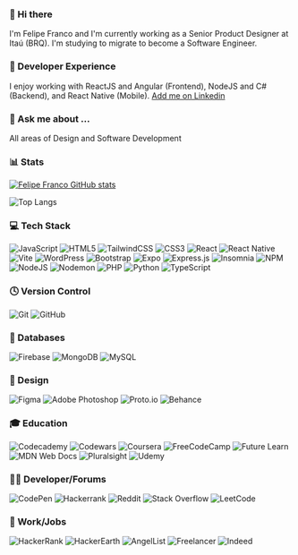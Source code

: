 ### 👋 Hi there

I'm Felipe Franco and I'm currently working as a Senior Product Designer at Itaú (BRQ). I'm studying to migrate to become a Software Engineer.

### 🚀 Developer Experience

I enjoy working with ReactJS and Angular (Frontend), NodeJS and C# (Backend), and React Native (Mobile).
[Add me on Linkedin](https://www.linkedin.com/in/felipeffranco/)

### 💬 Ask me about ...

All areas of Design and Software Development

### 📊 Stats

[![Felipe Franco GitHub stats](https://github-readme-stats.vercel.app/api?username=felipeffranco&theme=tokyonight)](https://github.com/felipeffranco/github-readme-stats)

![Top Langs](https://github-readme-stats.vercel.app/api/top-langs/?username=felipeffranco&size_weight=0.5&count_weight=0.5&theme=tokyonight)

### 💻 Tech Stack

![JavaScript](https://img.shields.io/badge/javascript-%23323330.svg?style=flat&logo=javascript&logoColor=%23F7DF1E) ![HTML5](https://img.shields.io/badge/html5-%23E34F26.svg?style=flat&logo=html5&logoColor=white) ![TailwindCSS](https://img.shields.io/badge/tailwindcss-%2338B2AC.svg?style=flat&logo=tailwind-css&logoColor=white) ![CSS3](https://img.shields.io/badge/css3-%231572B6.svg?style=flat&logo=css3&logoColor=white) ![React](https://img.shields.io/badge/react-%2320232a.svg?style=flat&logo=react&logoColor=%2361DAFB) ![React Native](https://img.shields.io/badge/react_native-%2320232a.svg?style=flat&logo=react&logoColor=%2361DAFB) ![Vite](https://img.shields.io/badge/vite-%23646CFF.svg?style=flat&logo=vite&logoColor=white) ![WordPress](https://img.shields.io/badge/WordPress-%23117AC9.svg?style=flat&logo=WordPress&logoColor=white) ![Bootstrap](https://img.shields.io/badge/bootstrap-%238511FA.svg?style=flat&logo=bootstrap&logoColor=white) ![Expo](https://img.shields.io/badge/expo-1C1E24?style=flat&logo=expo&logoColor=#D04A37) ![Express.js](https://img.shields.io/badge/express.js-%23404d59.svg?style=flat&logo=express&logoColor=%2361DAFB) ![Insomnia](https://img.shields.io/badge/Insomnia-black?style=flat&logo=insomnia&logoColor=5849BE) ![NPM](https://img.shields.io/badge/NPM-%23CB3837.svg?style=flat&logo=npm&logoColor=white) ![NodeJS](https://img.shields.io/badge/node.js-6DA55F?style=flat&logo=node.js&logoColor=white) ![Nodemon](https://img.shields.io/badge/NODEMON-%23323330.svg?style=flat&logo=nodemon&logoColor=%BBDEAD) ![PHP](https://img.shields.io/badge/php-%23777BB4.svg?style=flat&logo=php&logoColor=white) ![Python](https://img.shields.io/badge/python-3670A0?style=flat&logo=python&logoColor=ffdd54) ![TypeScript](https://img.shields.io/badge/typescript-%23007ACC.svg?style=flat&logo=typescript&logoColor=white)

### 🕓 Version Control

![Git](https://img.shields.io/badge/git-%23F05033.svg?style=flat&logo=git&logoColor=white) ![GitHub](https://img.shields.io/badge/github-%23121011.svg?style=flat&logo=github&logoColor=white)

### 💾 Databases

![Firebase](https://img.shields.io/badge/Firebase-039BE5?style=flat&logo=Firebase&logoColor=white) ![MongoDB](https://img.shields.io/badge/MongoDB-%234ea94b.svg?style=flat&logo=mongodb&logoColor=white) ![MySQL](https://img.shields.io/badge/mysql-%2300f.svg?style=flat&logo=mysql&logoColor=white)

### 🎨 Design

![Figma](https://img.shields.io/badge/figma-%23F24E1E.svg?style=flat&logo=figma&logoColor=white) ![Adobe Photoshop](https://img.shields.io/badge/adobe%20photoshop-%2331A8FF.svg?style=flat&logo=adobe%20photoshop&logoColor=white) ![Proto.io](https://img.shields.io/badge/Proto.io-161637?style=flat&logo=proto.io&logoColor=00e5ff) ![Behance](https://img.shields.io/badge/Behance-1769ff?style=flat&logo=behance&logoColor=white)

### 🎓 Education

![Codecademy](https://img.shields.io/badge/Codecademy-FFF0E5?style=flat&logo=codecademy&logoColor=1F243A) ![Codewars](https://img.shields.io/badge/Codewars-B1361E?style=flat&logo=codewars&logoColor=grey) ![Coursera](https://img.shields.io/badge/Coursera-%230056D2.svg?style=flat&logo=Coursera&logoColor=white) ![FreeCodeCamp](https://img.shields.io/badge/Freecodecamp-%23123.svg?&style=flat&logo=freecodecamp&logoColor=green) ![Future Learn](https://img.shields.io/badge/future%20learn-DE00A5?style=flat&logo=futurelearn&logoColor=white) ![MDN Web Docs](https://img.shields.io/badge/MDN_Web_Docs-black?style=flat&logo=mdnwebdocs&logoColor=white) ![Pluralsight](https://img.shields.io/badge/Pluralsight-EE3057?style=flat&logo=pluralsight&logoColor=white) ![Udemy](https://img.shields.io/badge/Udemy-A435F0?style=flat&logo=Udemy&logoColor=white)

### 🧑‍💻 Developer/Forums

![CodePen](https://img.shields.io/badge/Codepen-000000?style=flat&logo=codepen&logoColor=white) ![Hackerrank](https://img.shields.io/badge/-Hackerrank-2EC866?style=flat&logo=HackerRank&logoColor=white) ![Reddit](https://img.shields.io/badge/Reddit-%23FF4500.svg?style=flat&logo=Reddit&logoColor=white) ![Stack Overflow](https://img.shields.io/badge/-Stackoverflow-FE7A16?style=flat&logo=stack-overflow&logoColor=white) ![LeetCode](https://img.shields.io/badge/LeetCode-000000?style=flat&logo=LeetCode&logoColor=#d16c06)

### 💼 Work/Jobs

![HackerRank](https://img.shields.io/badge/-Hackerrank-2EC866?style=flat&logo=HackerRank&logoColor=white) ![HackerEarth](https://img.shields.io/badge/HackerEarth-%232C3454.svg?style=flat&logo=HackerEarth&logoColor=Blue) ![AngelList](https://img.shields.io/badge/AngelList-%23D4D4D4.svg?style=flat&logo=AngelList&logoColor=black) ![Freelancer](https://img.shields.io/badge/Freelancer-29B2FE?style=flat&logo=Freelancer&logoColor=white) ![Indeed](https://img.shields.io/badge/indeed-003A9B?style=flat&logo=indeed&logoColor=white)

<!--
**felipeffranco/felipeffranco** is a ✨ _special_ ✨ repository because its `README.md` (this file) appears on your GitHub profile.

Here are some ideas to get you started:

- 🔭 I’m currently working on ...
- 🌱 I’m currently learning ...
- 👯 I’m looking to collaborate on ...
- 🤔 I’m looking for help with ...
- 💬 Ask me about ...
- 📫 How to reach me: ...
- 😄 Pronouns: ...
- ⚡ Fun fact: ...
-->
